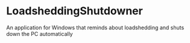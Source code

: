 # LoadsheddingShutdowner
An application for Windows that reminds about loadshedding and shuts down the PC automatically
